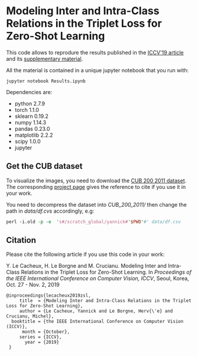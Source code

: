 # Modeling Inter and Intra-Class Relations in the Triplet Loss for Zero-Shot Learning

This code allows to reprodure the results published in the [ICCV'19 article](http://openaccess.thecvf.com/content_ICCV_2019/papers/Le_Cacheux_Modeling_Inter_and_Intra-Class_Relations_in_the_Triplet_Loss_for_ICCV_2019_paper.pdf) and its [supplementary material](http://openaccess.thecvf.com/content_ICCV_2019/supplemental/Le_Cacheux_Modeling_Inter_and_ICCV_2019_supplemental.pdf).

All the material is contained in a unique jupyter notebook that you run with:

```
jupyter notebook Results.ipynb
```

Dependencies are:
*    python 2.7.9 
*    torch 1.1.0
*    sklearn 0.19.2
*    numpy 1.14.3
*    pandas 0.23.0
*    matplotlib 2.2.2
*    scipy 1.0.0
*    jupyter

## Get the CUB dataset
To visualize the images, you need to download the [CUB 200 2011 dataset](http://www.vision.caltech.edu/visipedia-data/CUB-200-2011/CUB_200_2011.tgz). The corresponding [project page](http://www.vision.caltech.edu/visipedia/CUB-200-2011.html) gives the reference to cite if you use it in your work.

You need to decompress the dataset into *CUB_200_2011/* then change the path in *data/df.cvs* accordingly, e.g:

``` perl
perl -i.old -p -e  's#/scratch_global/yannick#'$PWD'#' data/df.csv
```

## Citation
Please cite the following article if you use this code in your work:

Y. Le Cacheux, H. Le Borgne and M. Crucianu. Modeling Inter and Intra-Class Relations in the Triplet Loss for Zero-Shot Learning. In *Proceedings of the IEEE International Conference on Computer Vision, ICCV*, Seoul, Korea, Oct. 27 - Nov. 2, 2019

```
@inproceedings{lecacheux2019zsl,
     title  = {Modeling Inter and Intra-Class Relations in the Triplet Loss for Zero-Shot Learning},
     author = {Le Cacheux, Yannick and Le Borgne, Herv{\'e} and Crucianu, Michel},
  booktitle = {the IEEE International Conference on Computer Vision (ICCV)},
      month = {October},
     series = {ICCV},
       year = {2019}
 }

```
